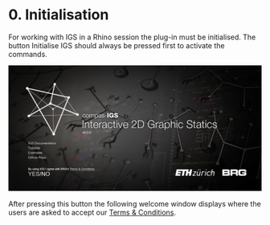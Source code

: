# 0. Initialisation

For working with IGS in a Rhino session the plug-in must be initialised. The button Initialise IGS should always be pressed first to activate the commands.&#x20;

![](<../../.gitbook/assets/image (65).png>)

After pressing this button the following welcome window displays where the users are asked to accept our [Terms & Conditions](../../additional-information/legal-terms.md).
